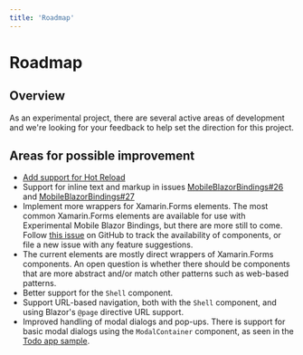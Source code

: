 ```yaml
---
title: 'Roadmap'
---
```


# Roadmap

## Overview

As an experimental project, there are several active areas of development and we're looking for your feedback to help set the direction for this project.

## Areas for possible improvement

* [Add support for Hot Reload](https://github.com/xamarin/MobileBlazorBindings/issues/23)
* Support for inline text and markup in issues [MobileBlazorBindings#26](https://github.com/xamarin/MobileBlazorBindings/issues/26) and [MobileBlazorBindings#27](https://github.com/xamarin/MobileBlazorBindings/issues/27)
* Implement more wrappers for Xamarin.Forms elements. The most common Xamarin.Forms elements are available for use with Experimental Mobile Blazor Bindings, but there are more still to come. Follow [this issue](https://github.com/xamarin/MobileBlazorBindings/issues/5) on GitHub to track the availability of components, or file a new issue with any feature suggestions.
* The current elements are mostly direct wrappers of Xamarin.Forms components. An open question is whether there should be components that are more abstract and/or match other patterns such as web-based patterns.
* Better support for the `Shell` component.
* Support URL-based navigation, both with the `Shell` component, and using Blazor's `@page` directive URL support.
* Improved handling of modal dialogs and pop-ups. There is support for basic modal dialogs using the `ModalContainer` component, as seen in the [Todo app sample](https://github.com/xamarin/MobileBlazorBindings/blob/master/samples/MobileBlazorBindingsTodoSample/MobileBlazorBindingsTodo/TodoEntry.razor#L12-L14).
